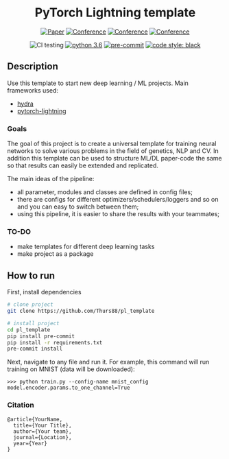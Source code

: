 <div align="center">

# PyTorch Lightning template


[![Paper](http://img.shields.io/badge/paper-arxiv.1001.2234-B31B1B.svg)](https://www.nature.com/articles/nature14539)
[![Conference](http://img.shields.io/badge/NeurIPS-2019-4b44ce.svg)](https://papers.nips.cc/book/advances-in-neural-information-processing-systems-31-2018)
[![Conference](http://img.shields.io/badge/ICLR-2019-4b44ce.svg)](https://papers.nips.cc/book/advances-in-neural-information-processing-systems-31-2018)
[![Conference](http://img.shields.io/badge/AnyConference-year-4b44ce.svg)](https://papers.nips.cc/book/advances-in-neural-information-processing-systems-31-2018)
<!--
ARXIV
[![Paper](http://img.shields.io/badge/arxiv-math.co:1480.1111-B31B1B.svg)](https://www.nature.com/articles/nature14539)
-->
![CI testing](https://github.com/Thurs88/pl_template/actions/workflows/ci.yml/badge.svg)
[![python 3.6](https://img.shields.io/badge/python-3.6-blue.svg)](https://github.com/Thurs88/pl_template#requirements)
[![pre-commit](https://img.shields.io/badge/pre--commit-enabled-black)](https://github.com/Thurs88/pl_template/blob/master/.pre-commit-config.yaml)
[![code style: black](https://img.shields.io/badge/code%20style-black-000000.svg)](https://github.com/psf/black)

<!--
Conference
-->
</div>

## Description
Use this template to start new deep learning / ML projects.
Main frameworks used:

* [hydra](https://github.com/facebookresearch/hydra)
* [pytorch-lightning](https://github.com/PyTorchLightning/pytorch-lightning)

### Goals
The goal of this project is to create a universal template for training neural networks to solve various problems in the field of genetics, NLP and CV.
In addition this template can be used to structure ML/DL paper-code the same so that results can easily be extended and replicated.

The main ideas of the pipeline:
* all parameter, modules and classes are defined in config files;
* there are configs for different optimizers/schedulers/loggers and so on and you can easy to switch between them;
* using this pipeline, it is easier to share the results with your teammates;

### TO-DO
* make templates for different deep learning tasks
* make project as a package

## How to run
First, install dependencies
```bash
# clone project
git clone https://github.com/Thurs88/pl_template

# install project
cd pl_template
pip install pre-commit
pip install -r requirements.txt
pre-commit install
 ```
Next, navigate to any file and run it.
For example, this command will run training on MNIST (data will be downloaded):
```shell
>>> python train.py --config-name mnist_config model.encoder.params.to_one_channel=True
```

### Citation
```
@article{YourName,
  title={Your Title},
  author={Your team},
  journal={Location},
  year={Year}
}
```
